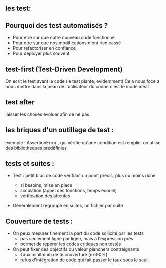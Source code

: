 ## les test:

## Pourquoi des test automatisés ? 

- Pour etre sur que notre nouveau code fonctionne
- Pour etre sur que nos modifications n'ont rien cassé
- Pour refactoriser en confiance
- Pour deployer plus souvent

## test-first (Test-Driven Development)

On ecrit le test avant le code (le test plante, evidemment)
Cela nous foce a nous mettre dans la peau de l'utilisateur du codne 
c'est le mode idéal

## test after 

laisser les choses évoluer afin de ne pas 

## les briques d'un outillage de test :
exemple : AssertionError , qui vérifie qu'une condition est remplie.
on utlise des bibliotheques prédéfinies

## tests et suites :

- Test : petit bloc de code vérifiant un point précis, plus ou moins riche
    - si besoins, mise en place
    - simulation (appel des fonctions, temps ecoulé)
    - vérification des attentes 

- Généralement regroupé en suites, un fichier par suite

## Couverture de tests :
- On peux mesurer finement la part du code sollicité par les tests
    - pas seulement ligne par ligne, mais à l'expression près
    - permet de repérer les codes critiques non testés
- On peut fixer des objectifs ou valeur planchers contraignants
  - Taux minitmum de te couverture (ex:90%)
  - refus d'intégration de code qui fait passer le taux sous le seuil. 
  


